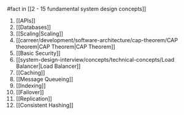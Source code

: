 #fact in [[2 - 15 fundamental system design concepts]]

1. [[APIs]]
2. [[Databases]]
3. [[Scaling|Scaling]]
4. [[carreer/development/software-architecture/cap-theorem/CAP theorem|CAP Theorem|CAP Theorem]]
5. [[Basic Security]]
6. [[system-design-interview/concepts/technical-concepts/Load Balancer|Load Balancer]]
7. [[Caching]]
8. [[Message Queueing]]
9. [[Indexing]]
10. [[Failover]]
11. [[Replication]]
12. [[Consistent Hashing]]
